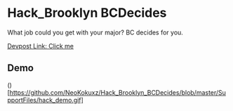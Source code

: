 # Hack_Brooklyn BCDecides
What job could you get with your major? BC decides for you.

[Devpost Link: Click me](https://devpost.com/software/bc-decides)

## Demo
()[https://github.com/NeoKokuxz/Hack_Brooklyn_BCDecides/blob/master/SupportFiles/hack_demo.gif]
